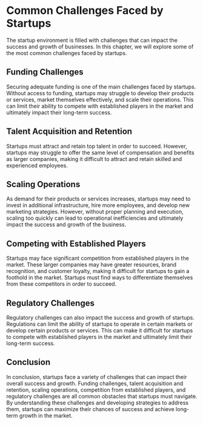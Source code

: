 Common Challenges Faced by Startups
=================================================================================

The startup environment is filled with challenges that can impact the success and growth of businesses. In this chapter, we will explore some of the most common challenges faced by startups.

Funding Challenges
------------------

Securing adequate funding is one of the main challenges faced by startups. Without access to funding, startups may struggle to develop their products or services, market themselves effectively, and scale their operations. This can limit their ability to compete with established players in the market and ultimately impact their long-term success.

Talent Acquisition and Retention
--------------------------------

Startups must attract and retain top talent in order to succeed. However, startups may struggle to offer the same level of compensation and benefits as larger companies, making it difficult to attract and retain skilled and experienced employees.

Scaling Operations
------------------

As demand for their products or services increases, startups may need to invest in additional infrastructure, hire more employees, and develop new marketing strategies. However, without proper planning and execution, scaling too quickly can lead to operational inefficiencies and ultimately impact the success and growth of the business.

Competing with Established Players
----------------------------------

Startups may face significant competition from established players in the market. These larger companies may have greater resources, brand recognition, and customer loyalty, making it difficult for startups to gain a foothold in the market. Startups must find ways to differentiate themselves from these competitors in order to succeed.

Regulatory Challenges
---------------------

Regulatory challenges can also impact the success and growth of startups. Regulations can limit the ability of startups to operate in certain markets or develop certain products or services. This can make it difficult for startups to compete with established players in the market and ultimately limit their long-term success.

Conclusion
----------

In conclusion, startups face a variety of challenges that can impact their overall success and growth. Funding challenges, talent acquisition and retention, scaling operations, competition from established players, and regulatory challenges are all common obstacles that startups must navigate. By understanding these challenges and developing strategies to address them, startups can maximize their chances of success and achieve long-term growth in the market.


